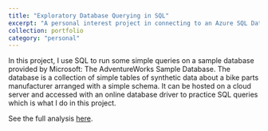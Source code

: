 ```yaml
---
title: "Exploratory Database Querying in SQL"
excerpt: "A personal interest project in connecting to an Azure SQL Database using Python and data analysis with SQL"
collection: portfolio
category: "personal"
---
```


In this project, I use SQL to run some simple queries on a sample database provided by Microsoft: The AdventureWorks Sample Database. The database is a collection of simple  tables of synthetic data about a bike parts manufacturer arranged with a simple schema. It can be hosted on a cloud server and accessed with an online database driver to practice SQL queries which is what I do in this project.

See the full analysis [here](https://github.com/canyenheimuli/EDA-with-Azure-SQL-and-AdventureWorks/blob/main/Exploratory%20Database%20Querying%20in%20SQL%20(Microsoft's%20AdventureWorks%20Sample%20Database).ipynb).

